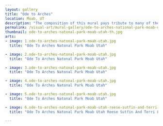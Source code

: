 ```yaml
---
layout: gallery
title: "Ode to Arches"
location: Moab, UT
description: "The composition of this mural pays tribute to many of the scenic wonders located in Arches National Park."
permalink: /visual-art/mural-gallery/ode-to-arches-national-park-moab-utah/
thumbnail: ode-to-arches-natonal-park-moab-utah-th.jpg
arts:
- image: 1.ode-to-arches-natonal-park-moab-utah.jpg
  title: "Ode To Arches Natonal Park Moab Utah"

- image: 2.ode-to-arches-natonal-park-moab-utah.jpg
  title: "Ode To Arches Natonal Park Moab Utah"

- image: 3.ode-to-arches-natonal-park-moab-utah.jpg
  title: "Ode To Arches Natonal Park Moab Utah"

- image: 4.ode-to-arches-natonal-park-moab-utah.jpg
  title: "Ode To Arches Natonal Park Moab Utah"

- image: 5.ode-to-arches-natonal-park-moab-utah.jpg
  title: "Ode To Arches Natonal Park Moab Utah"

- image: 6.ode-to-arches-natonal-park-moab-utah-reese-sutfin-and-terri-lambert-Moab-UtahLambert.jpg
  title: "Ode To Arches Natonal Park Moab Utah Reese Sutfin And Terri Lambert Moab UtahLambert"

---
```

